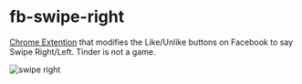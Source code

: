 fb-swipe-right
===

[Chrome Extention](https://chrome.google.com/webstore/detail/swipe-right-for-facebook/dnfgjnfpekohogfiegmhnkefjgfdhlme?hl=en) that modifies the Like/Unlike buttons on Facebook to say Swipe Right/Left. Tinder is not a
game.

![swipe right](http://i.imgur.com/k9Z04yo.jpg)